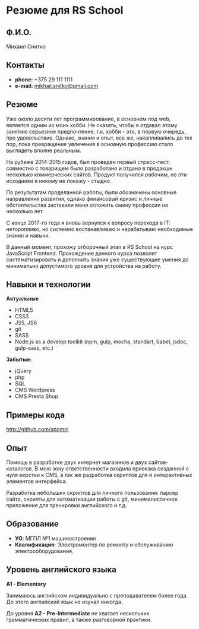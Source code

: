 # Резюме для RS School

## Ф.И.О.

Михаил Снитко

## Контакты

- **phone:** +375 29 111 1111
- **e-mail:** mikhail.snitko@gmail.com

## Резюме

Уже около десяти лет программирование, в основном под web, является одним из моих хобби. Не сказать, чтобы я отдавал этому занятию серьезное предпочтение, т.к. хобби - это, в первую очередь, про удовольствие. Однако, знания и опыт, все же, накапливались до тех пор, пока превращение увлечения в основную профессию стало выглядеть вполне реальным.

На рубеже 2014-2015 годов, был проведен первый стресс-тест: совместно с товарищем было разработано и отдано в продакшн несколько коммерческих сайтов. Продукт получился рабочим, но эти исходники я никому не покажу - стыдно.

По результатам проделанной работы, были обозначены основные направления развития, однако финансовый кризис и личные обстоятельства заставили меня отложить смену профессии на несколько лет.

С конце 2017-го года я вновь вернулся к вопросу перехода  в IT: неторопливо, но системно востанавливаю и нарабатываю необходимые знания и навыки.

В данный момент, прохожу отборочный этап в RS School на курс JavaScript Frontend. Прохождение данного курса позволит систематизировать и дополнить знания уже существующие умения до минимально допустимого уровня для устройства на работу.

## Навыки и технологии

**Актуальные**
  - HTML5
  - CSS3
  - JS5, JS6
  - git
  - SASS
  - Node.js as a develop toolkit (npm, gulp, mocha, standart, babel, jsdoc, gulp-sass, etc.)

**Забытые:**
  - jQuery
  - php
  - SQL
  - CMS Wordpress
  - CMS Presta Shop

## Примеры кода

http://github.com/spomni

## Опыт

Помощь в разработке двух интернет магазинов и двух сайтов-каталогов. В мою зону ответственности входила привязка созданной с нуля верстки к CMS, а так же разработка скриптов для и интерактивных элементов интерфейса.

Разработка небольших скриптов для личного пользования: парсер сайта, скрипты для автоматизации работы с git, минималистичное приложение для тренировки английского и т.д.

## Образование

- **УО**: МГПЛ №1 машиностроения
- **Квалификация:** Электромонтер по ремонту и обслуживанию электрооборудования.

## Уровень английского языка

**A1 - Elementary**

Занимаюсь английском индивидуально с преподавателем более года. До этого английский язык не изучал никогда.

До уровня **A2 - Pre-Intermediate** не хватает нескольких грамматических правил, а также разговорной практики.